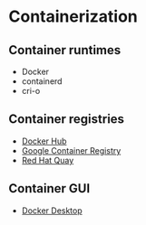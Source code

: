 # Containerization

## Container runtimes

* Docker
* containerd
* cri-o

## Container registries

* [Docker Hub](https://hub.docker.com/)
* [Google Container Registry](https://cloud.google.com/container-registry/)
* [Red Hat Quay](https://www.redhat.com/en/technologies/cloud-computing/quay)

## Container GUI

* [Docker Desktop](https://www.docker.com/products/docker-desktop)

